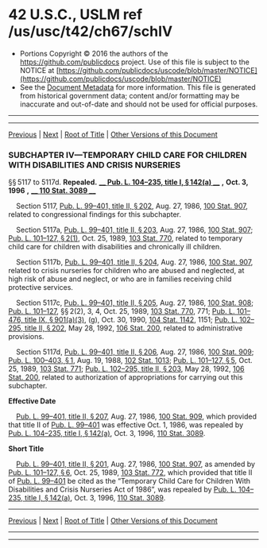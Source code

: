 ---
---

# 42 U.S.C., USLM ref /us/usc/t42/ch67/schIV

* Portions Copyright © 2016 the authors of the https://github.com/publicdocs project.
  Use of this file is subject to the NOTICE at [https://github.com/publicdocs/uscode/blob/master/NOTICE](https://github.com/publicdocs/uscode/blob/master/NOTICE)
* See the [Document Metadata](././../../../../..//README.md) for more information.
  This file is generated from historical government data; content and/or formatting may be inaccurate and out-of-date and should not be used for official purposes.

----------
----------

[Previous](./../../../../..//us/usc/t42/ch67/schIII/m__us_usc_t42_s5116i.md) | [Next](./../../../../..//us/usc/t42/ch67/schIV–A/m__us_usc_t42_ch67_schIV–A.md) | [Root of Title](./../../../../../) | [Other Versions of this Document](https://publicdocs.github.io/go/links?ns=uslm&ref=%2Fus%2Fusc%2Ft42%2Fch67%2FschIV)

### SUBCHAPTER IV—TEMPORARY CHILD CARE FOR CHILDREN WITH DISABILITIES AND CRISIS NURSERIES

§§ 5117 to 5117d. __Repealed.__  __[__  __Pub. L. 104–235, title I, § 142(a)__  __][/us/pl/104/235/s142/a]__  __,__  __Oct. 3, 1996__  __,__  __[__  __110 Stat. 3089__  __][/us/stat/110/3089]__ 

    Section 5117, [Pub. L. 99–401, title II, § 202][/us/pl/99/401/s202], Aug. 27, 1986, [100 Stat. 907][/us/stat/100/907], related to congressional findings for this subchapter.

    Section 5117a, [Pub. L. 99–401, title II, § 203][/us/pl/99/401/s203], Aug. 27, 1986, [100 Stat. 907][/us/stat/100/907]; [Pub. L. 101–127, § 2(1)][/us/pl/101/127/s2/1], Oct. 25, 1989, [103 Stat. 770][/us/stat/103/770], related to temporary child care for children with disabilities and chronically ill children.

    Section 5117b, [Pub. L. 99–401, title II, § 204][/us/pl/99/401/s204], Aug. 27, 1986, [100 Stat. 907][/us/stat/100/907], related to crisis nurseries for children who are abused and neglected, at high risk of abuse and neglect, or who are in families receiving child protective services.

    Section 5117c, [Pub. L. 99–401, title II, § 205][/us/pl/99/401/s205], Aug. 27, 1986, [100 Stat. 908][/us/stat/100/908]; [Pub. L. 101–127][/us/pl/101/127], §§ 2(2), 3, 4, Oct. 25, 1989, [103 Stat. 770][/us/stat/103/770], 771; [Pub. L. 101–476, title IX, § 901(a)(3)][/us/pl/101/476/s901/a/3], (g), Oct. 30, 1990, [104 Stat. 1142][/us/stat/104/1142], 1151; [Pub. L. 102–295, title II, § 202][/us/pl/102/295/s202], May 28, 1992, [106 Stat. 200][/us/stat/106/200], related to administrative provisions.

    Section 5117d, [Pub. L. 99–401, title II, § 206][/us/pl/99/401/s206], Aug. 27, 1986, [100 Stat. 909][/us/stat/100/909]; [Pub. L. 100–403, § 1][/us/pl/100/403/s1], Aug. 19, 1988, [102 Stat. 1013][/us/stat/102/1013]; [Pub. L. 101–127, § 5][/us/pl/101/127/s5], Oct. 25, 1989, [103 Stat. 771][/us/stat/103/771]; [Pub. L. 102–295, title II, § 203][/us/pl/102/295/s203], May 28, 1992, [106 Stat. 200][/us/stat/106/200], related to authorization of appropriations for carrying out this subchapter.

 __Effective Date__ 

    [Pub. L. 99–401, title II, § 207][/us/pl/99/401/s207], Aug. 27, 1986, [100 Stat. 909][/us/stat/100/909], which provided that title II of [Pub. L. 99–401][/us/pl/99/401] was effective Oct. 1, 1986, was repealed by [Pub. L. 104–235, title I, § 142(a)][/us/pl/104/235/s142/a], Oct. 3, 1996, [110 Stat. 3089][/us/stat/110/3089].

 __Short Title__ 

    [Pub. L. 99–401, title II, § 201][/us/pl/99/401/s201], Aug. 27, 1986, [100 Stat. 907][/us/stat/100/907], as amended by [Pub. L. 101–127, § 6][/us/pl/101/127/s6], Oct. 25, 1989, [103 Stat. 772][/us/stat/103/772], which provided that title II of [Pub. L. 99–401][/us/pl/99/401] be cited as the “Temporary Child Care for Children With Disabilities and Crisis Nurseries Act of 1986”, was repealed by [Pub. L. 104–235, title I, § 142(a)][/us/pl/104/235/s142/a], Oct. 3, 1996, [110 Stat. 3089][/us/stat/110/3089].

----------

[Previous](./../../../../..//us/usc/t42/ch67/schIII/m__us_usc_t42_s5116i.md) | [Next](./../../../../..//us/usc/t42/ch67/schIV–A/m__us_usc_t42_ch67_schIV–A.md) | [Root of Title](./../../../../../) | [Other Versions of this Document](https://publicdocs.github.io/go/links?ns=uslm&ref=%2Fus%2Fusc%2Ft42%2Fch67%2FschIV)

----------
----------

[/us/pl/104/235/s142/a]: https://publicdocs.github.io/go/links?ns=uslm&ref=%2Fus%2Fpl%2F104%2F235%2Fs142%2Fa
[/us/stat/110/3089]: https://publicdocs.github.io/go/links?ns=uslm&ref=%2Fus%2Fstat%2F110%2F3089
[/us/pl/99/401/s202]: https://publicdocs.github.io/go/links?ns=uslm&ref=%2Fus%2Fpl%2F99%2F401%2Fs202
[/us/stat/100/907]: https://publicdocs.github.io/go/links?ns=uslm&ref=%2Fus%2Fstat%2F100%2F907
[/us/pl/99/401/s203]: https://publicdocs.github.io/go/links?ns=uslm&ref=%2Fus%2Fpl%2F99%2F401%2Fs203
[/us/stat/100/907]: https://publicdocs.github.io/go/links?ns=uslm&ref=%2Fus%2Fstat%2F100%2F907
[/us/pl/101/127/s2/1]: https://publicdocs.github.io/go/links?ns=uslm&ref=%2Fus%2Fpl%2F101%2F127%2Fs2%2F1
[/us/stat/103/770]: https://publicdocs.github.io/go/links?ns=uslm&ref=%2Fus%2Fstat%2F103%2F770
[/us/pl/99/401/s204]: https://publicdocs.github.io/go/links?ns=uslm&ref=%2Fus%2Fpl%2F99%2F401%2Fs204
[/us/stat/100/907]: https://publicdocs.github.io/go/links?ns=uslm&ref=%2Fus%2Fstat%2F100%2F907
[/us/pl/99/401/s205]: https://publicdocs.github.io/go/links?ns=uslm&ref=%2Fus%2Fpl%2F99%2F401%2Fs205
[/us/stat/100/908]: https://publicdocs.github.io/go/links?ns=uslm&ref=%2Fus%2Fstat%2F100%2F908
[/us/pl/101/127]: https://publicdocs.github.io/go/links?ns=uslm&ref=%2Fus%2Fpl%2F101%2F127
[/us/stat/103/770]: https://publicdocs.github.io/go/links?ns=uslm&ref=%2Fus%2Fstat%2F103%2F770
[/us/pl/101/476/s901/a/3]: https://publicdocs.github.io/go/links?ns=uslm&ref=%2Fus%2Fpl%2F101%2F476%2Fs901%2Fa%2F3
[/us/stat/104/1142]: https://publicdocs.github.io/go/links?ns=uslm&ref=%2Fus%2Fstat%2F104%2F1142
[/us/pl/102/295/s202]: https://publicdocs.github.io/go/links?ns=uslm&ref=%2Fus%2Fpl%2F102%2F295%2Fs202
[/us/stat/106/200]: https://publicdocs.github.io/go/links?ns=uslm&ref=%2Fus%2Fstat%2F106%2F200
[/us/pl/99/401/s206]: https://publicdocs.github.io/go/links?ns=uslm&ref=%2Fus%2Fpl%2F99%2F401%2Fs206
[/us/stat/100/909]: https://publicdocs.github.io/go/links?ns=uslm&ref=%2Fus%2Fstat%2F100%2F909
[/us/pl/100/403/s1]: https://publicdocs.github.io/go/links?ns=uslm&ref=%2Fus%2Fpl%2F100%2F403%2Fs1
[/us/stat/102/1013]: https://publicdocs.github.io/go/links?ns=uslm&ref=%2Fus%2Fstat%2F102%2F1013
[/us/pl/101/127/s5]: https://publicdocs.github.io/go/links?ns=uslm&ref=%2Fus%2Fpl%2F101%2F127%2Fs5
[/us/stat/103/771]: https://publicdocs.github.io/go/links?ns=uslm&ref=%2Fus%2Fstat%2F103%2F771
[/us/pl/102/295/s203]: https://publicdocs.github.io/go/links?ns=uslm&ref=%2Fus%2Fpl%2F102%2F295%2Fs203
[/us/stat/106/200]: https://publicdocs.github.io/go/links?ns=uslm&ref=%2Fus%2Fstat%2F106%2F200
[/us/pl/99/401/s207]: https://publicdocs.github.io/go/links?ns=uslm&ref=%2Fus%2Fpl%2F99%2F401%2Fs207
[/us/stat/100/909]: https://publicdocs.github.io/go/links?ns=uslm&ref=%2Fus%2Fstat%2F100%2F909
[/us/pl/99/401]: https://publicdocs.github.io/go/links?ns=uslm&ref=%2Fus%2Fpl%2F99%2F401
[/us/pl/104/235/s142/a]: https://publicdocs.github.io/go/links?ns=uslm&ref=%2Fus%2Fpl%2F104%2F235%2Fs142%2Fa
[/us/stat/110/3089]: https://publicdocs.github.io/go/links?ns=uslm&ref=%2Fus%2Fstat%2F110%2F3089
[/us/pl/99/401/s201]: https://publicdocs.github.io/go/links?ns=uslm&ref=%2Fus%2Fpl%2F99%2F401%2Fs201
[/us/stat/100/907]: https://publicdocs.github.io/go/links?ns=uslm&ref=%2Fus%2Fstat%2F100%2F907
[/us/pl/101/127/s6]: https://publicdocs.github.io/go/links?ns=uslm&ref=%2Fus%2Fpl%2F101%2F127%2Fs6
[/us/stat/103/772]: https://publicdocs.github.io/go/links?ns=uslm&ref=%2Fus%2Fstat%2F103%2F772
[/us/pl/99/401]: https://publicdocs.github.io/go/links?ns=uslm&ref=%2Fus%2Fpl%2F99%2F401
[/us/pl/104/235/s142/a]: https://publicdocs.github.io/go/links?ns=uslm&ref=%2Fus%2Fpl%2F104%2F235%2Fs142%2Fa
[/us/stat/110/3089]: https://publicdocs.github.io/go/links?ns=uslm&ref=%2Fus%2Fstat%2F110%2F3089


